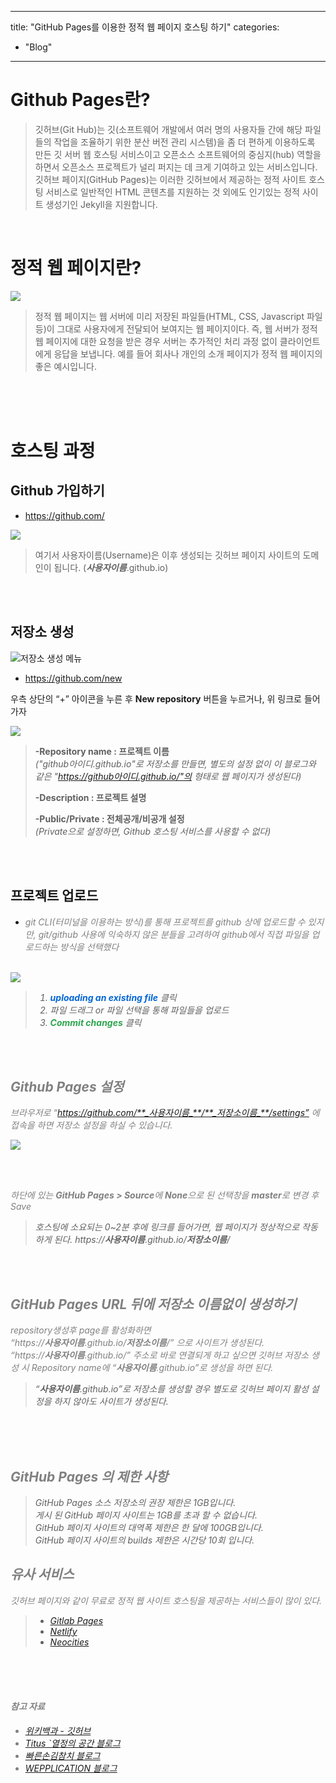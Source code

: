 
---
title: "GitHub Pages를 이용한 정적 웹 페이지 호스팅 하기"
categories: 
  - "Blog"
---

# Github Pages란?

> 깃허브(Git Hub)는 깃(소프트웨어 개발에서 여러 명의 사용자들 간에 해당 파일들의 작업을 조율하기 위한 분산 버전 관리 시스템)을 좀 더 편하게 이용하도록 만든 깃 서버 웹 호스팅 서비스이고 오픈소스 소프트웨어의 중심지(hub) 역할을 하면서 오픈소스 프로젝트가 널리 퍼지는 데 크게 기여하고 있는 서비스입니다.  
> 깃허브 페이지(GitHub Pages)는 이러한 깃허브에서 제공하는 정적 사이트 호스팅 서비스로 일반적인 HTML 콘텐츠를 지원하는 것 외에도 인기있는 정적 사이트 생성기인 Jekyll을 지원합니다.

<br>

# 정적 웹 페이지란?

<img src="/assets/images/deploy/2021-07-19-git-static-web-page/static_web_page.png">

> 정적 웹 페이지는 웹 서버에 미리 저장된 파일들(HTML, CSS, Javascript 파일 등)이 그대로 사용자에게 전달되어 보여지는 웹 페이지이다. 즉, 웹 서버가 정적 웹 페이지에 대한 요청을 받은 경우 서버는 추가적인 처리 과정 없이 클라이언트에게 응답을 보냅니다. 예를 들어 회사나 개인의 소개 페이지가 정적 웹 페이지의 좋은 예시입니다.

<br><br><br>

# 호스팅 과정

## Github 가입하기

* <a href="https://github.com/" target="_blank">https://github.com/</a>

<img src="/assets/images/deploy/2021-07-19-git-static-web-page/github_sign_in.png">

> 여기서 사용자이름(Username)은 이후 생성되는 깃허브 페이지 사이트의 도메인이 됩니다. (**_사용자이름_**.github.io)

<br><br>

## 저장소 생성



![저장소 생성 메뉴](/assets/images/deploy/2021-07-19-git-static-web-page/github_menu.png)

* <a href="https://github.com/new" target="_blank">https://github.com/new</a>

우측 상단의 “+” 아이콘을 누른 후 **New repository** 버튼을 누르거나, 위 링크로 들어가자

<img src="/assets/images/deploy/2021-07-19-git-static-web-page/github_createrepo.png">

> <strong>-Repository name : 프로젝트 이름</strong>   
> <em>("github아이디.github.io"로 저장소를 만들면, 별도의 설정 없이 이 블로그와 같은 "https://github아이디.github.io/"의 형태로 웹 페이지가 생성된다)</em>
> 
> <strong>-Description : 프로젝트 설명</strong>   
> 
> <strong>-Public/Private : 전체공개/비공개 설정</strong>   
> <em>(Private으로 설정하면, Github 호스팅 서비스를 사용할 수 없다)</em>

<br><br>

## 프로젝트 업로드

* <em style="color:gray;">git CLI(터미널을 이용하는 방식)를 통해 프로젝트를 github 상에 업로드할 수 있지만, git/github 사용에 익숙하지 않은 분들을 고려하여 github에서 직접 파일을 업로드하는 방식을 선택했다<em>

<br>

<img src="/assets/images/deploy/2021-07-19-git-static-web-page/github_upload.png">

> 1. <strong style="color:#0366d6">uploading an existing file</strong> 클릭   
> 2. 파일 드래그 or 파일 선택을 통해 파일들을 업로드   
> 3. <strong style="color:#2ea44f">Commit changes</strong> 클릭

<br><br>

## Github Pages 설정

브라우저로 “https://github.com/**_사용자이름_**/**_저장소이름_**/settings” 에 접속을 하면 저장소 설정을 하실 수 있습니다.

<img src="/assets/images/deploy/2021-07-19-git-static-web-page/github_page.png">

<br><br>

하단에 있는 **GitHub Pages > Source**에 **None**으로 된 선택창을 **master**로 변경 후 Save

> 호스팅에 소요되는 0~2분 후에 링크를 들어가면, 웹 페이지가 정상적으로 작동하게 된다.
> https://**_사용자이름_**.github.io/**_저장소이름_**/

<br><br>

## GitHub Pages URL 뒤에 저장소 이름없이 생성하기
repository생성후 page를 활성화하면  
“https://**_사용자이름_**.github.io/**_저장소이름_**/” 으로 사이트가 생성된다.  
“https://**_사용자이름_**.github.io/” 주소로 바로 연결되게 하고 싶으면 깃허브 저장소 생성 시 Repository name에 “**_사용자이름_**.github.io”로 생성을 하면 된다.
> “**_사용자이름_**.github.io”로 저장소를 생성할 경우 별도로 깃허브 페이지 활성 설정을 하지 않아도 사이트가 생성된다.

<br><br><br>

## GitHub Pages 의 제한 사항

> GitHub Pages 소스 저장소의 권장 제한은 1GB입니다.  
게시 된 GitHub 페이지 사이트는 1GB를 초과 할 수 없습니다.  
GitHub 페이지 사이트의 대역폭 제한은 한 달에 100GB입니다.  
GitHub 페이지 사이트의 builds 제한은 시간당 10회 입니다.

## 유사 서비스

깃허브 페이지와 같이 무료로 정적 웹 사이트 호스팅을 제공하는 서비스들이 많이 있다.

> -   [Gitlab Pages](https://about.gitlab.com/stages-devops-lifecycle/pages/)
> -   [Netlify](https://www.netlify.com/)
> -   [Neocities](https://neocities.org/)

<br><br><br>

#### 참고 자료
* <a href="https://ko.wikipedia.org/wiki/%EA%B9%83%ED%97%88%EB%B8%8C" target="_blank">위키백과 - 깃허브</a>
* <a href="https://titus94.tistory.com/4" target="_blank">Titus `열정의 공간 블로그</a>
* <a href="https://hogni.tistory.com/75" target="_blank">빠른손김참치 블로그</a>
* <a href="https://wepplication.github.io/programming/github-pages/">WEPPLICATION 블로그</a>
